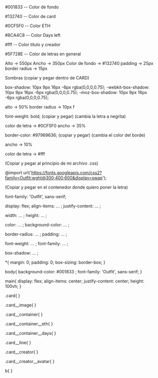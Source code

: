 <!-- Colores -->

#001833 -- Color de fondo

#132740 -- Color de card

#0CF5F0 -- Color ETH

#8CA4C8 -- Color Days left

#fff -- Color titulo y creador

#5F728E -- Color de letras en general


<!-- Propidades CARD -->

Alto -> 550px
Ancho -> 350px
Color de fondo -> #132740
padding -> 25px
border radius -> 15px


Sombras (copiar y pegar dentro de CARD)

box-shadow: 10px 9px 16px -6px rgba(0,0,0,0.75);
-webkit-box-shadow: 10px 9px 16px -6px rgba(0,0,0,0.75);
-moz-box-shadow: 10px 9px 16px -6px rgba(0,0,0,0.75);


<!-- Propiedades CARD__IMAGE -->
alto -> 50%
border radius -> 10px
f

<!-- Propiedades CARD__CONTAINER__ETH y CARD__CONTAINER__DAYS -->
font-weight: bold;   (copiar y pegar) (cambia la letra a negrita)

color de letra -> #0CF5F0
ancho -> 35%



<!-- Propiedades CARD__LINE -->
border-color: #97969636;   (copiar y pegar) (cambia el color del borde)


<!-- Propiedades CARD__CONTAINER__AVATAR -->
ancho -> 10%

<!-- B -->
color de letra -> #fff


<!-- Cambiar el tipo de fuente -->
(Copiar y pegar al principio de mi archivo .css)

@import url('https://fonts.googleapis.com/css2?family=Outfit:wght@300;400;600&display=swap');

(Copiar y pegar en el contenedor donde quiero poner la letra)

font-family: 'Outfit', sans-serif;


<!-- Propiedades que vamos a usar -->

display: flex;
align-items: ... ;
justify-content: ... ;

width: ... ;
height: ... ;

color: ... ;
background-color: ... ;

border-radius: ... ;
padding: ... ;

font-weight: ... ;
font-family: ... ;

box-shadow: ... ;
<!-- Clases que vamos a usar -->

*{
    margin: 0;
    padding: 0;
    box-sizing: border-box;
}

body{
    background-color: #001833 ;
    font-family: 'Outfit', sans-serif;
}


main{
    display: flex;
    align-items: center;
    justify-content: center;
    height: 100vh;
}


.card{
}

.card__image{
}

.card__container{
}

.card__container__eth{
}

.card__container__days{
}

.card__line{
}

.card__creator{
}

.card__creator__avatar{
}

b{
}


